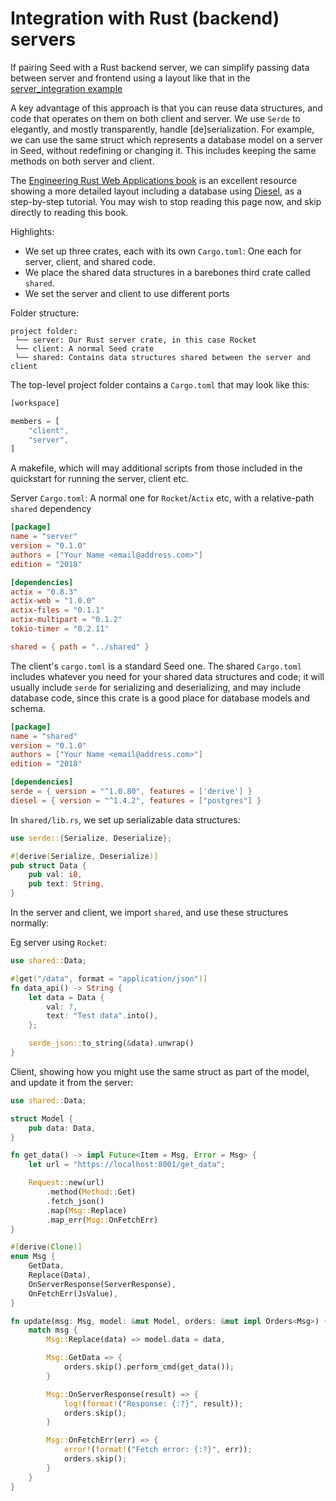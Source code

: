 # Integration with Rust (backend) servers

If pairing Seed with a Rust backend server, we can simplify passing data between
server and frontend using a layout like that in the 
[server_integration example](https://github.com/seed-rs/seed/tree/master/examples/server_integration)

A key advantage of this approach is that you can reuse data structures, and code that
operates on them on both client and server. We use `Serde` to elegantly, and mostly transparently,
 handle [de]serialization. For example, we can use the same struct which represents a 
database model on a server in Seed, without redefining or changing it. This includes
keeping the same methods on both server and client.

The [Engineering Rust Web Applications book](https://erwabook.com/)
 is an excellent resource showing a more detailed layout including a database using
[Diesel](https://diesel.rs), as a step-by-step
 tutorial. You may wish to stop reading this page now, and skip directly to reading
 this book.
 
Highlights:

- We set up three crates, each with its own `Cargo.toml`: One each for server, client, and 
 shared code.
- We place the shared data structures in a barebones third crate called `shared`.
- We set the server and client to use different ports


Folder structure:
```
project folder: 
 └── server: Our Rust server crate, in this case Rocket
 └── client: A normal Seed crate
 └── shared: Contains data structures shared between the server and client
 ```

The top-level project folder contains a `Cargo.toml` that may look like this:
```rust
[workspace]

members = [
    "client",
    "server",
]
```
A makefile, which will may additional scripts from those included
 in the quickstart for running the server, client etc.

Server `Cargo.toml`: A normal one for `Rocket`/`Actix` etc, with a relative-path `shared` dependency
```toml
[package]
name = "server"
version = "0.1.0"
authors = ["Your Name <email@address.com>"]
edition = "2018"

[dependencies]
actix = "0.8.3"
actix-web = "1.0.0"
actix-files = "0.1.1"
actix-multipart = "0.1.2"
tokio-timer = "0.2.11"

shared = { path = "../shared" }
```

The client's `cargo.toml` is a standard Seed one. The shared `Cargo.toml` includes
whatever you need for your shared data structures and code; it will usually include
`serde` for serializing and deserializing, and may include database code, since
this crate is a good place for database models and schema.
```toml
[package]
name = "shared"
version = "0.1.0"
authors = ["Your Name <email@address.com>"]
edition = "2018"

[dependencies]
serde = { version = "^1.0.80", features = ['derive'] }
diesel = { version = "^1.4.2", features = ["postgres"] }
```

In `shared/lib.rs`, we set up serializable data structures:
```rust
use serde::{Serialize, Deserialize};

#[derive(Serialize, Deserialize)]
pub struct Data {
    pub val: i8,
    pub text: String,
}
```

In the server and client, we import `shared`, and use these structures normally:

Eg server using `Rocket`:
```rust
use shared::Data;

#[get("/data", format = "application/json")]
fn data_api() -> String {
    let data = Data {
        val: 7,
        text: "Test data".into(),
    };

    serde_json::to_string(&data).unwrap()
}
```

Client, showing how you might use the same struct as part of the model, and
update it from the server:
```rust
use shared::Data;

struct Model {
    pub data: Data,
}

fn get_data() -> impl Future<Item = Msg, Error = Msg> {
    let url = "https://localhost:8001/get_data";

    Request::new(url)
        .method(Method::Get)
        .fetch_json()
        .map(Msg::Replace)
        .map_err(Msg::OnFetchErr)
}

#[derive(Clone)]
enum Msg {
    GetData,
    Replace(Data),
    OnServerResponse(ServerResponse),
    OnFetchErr(JsValue),
}

fn update(msg: Msg, model: &mut Model, orders: &mut impl Orders<Msg>) {
    match msg {
        Msg::Replace(data) => model.data = data,

        Msg::GetData => {
            orders.skip().perform_cmd(get_data());
        }

        Msg::OnServerResponse(result) => {
            log!(format!("Response: {:?}", result));
            orders.skip();
        }

        Msg::OnFetchErr(err) => {
            error!(format!("Fetch error: {:?}", err));
            orders.skip();
        }
    }
}

```

